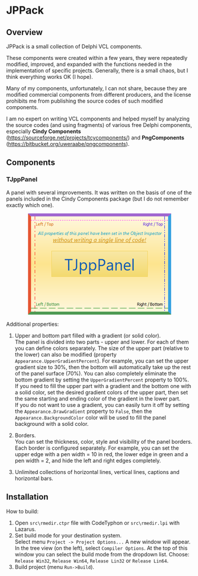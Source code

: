 # JPPack 

## Overview

JPPack is a small collection of Delphi VCL components.

These components were created within a few years, they were repeatedly modified, improved, and expanded with the functions needed in the implementation of specific projects. Generally, there is a small chaos, but I think everything works OK (I hope).

Many of my components, unfortunately, I can not share, because they are modified commercial components from different producers, and the license prohibits me from publishing the source codes of such modified components.

I am no expert on writing VCL components and helped myself by analyzing the source codes (and using fragments) of various free Delphi components, especially **Cindy Components** (https://sourceforge.net/projects/tcycomponents/) and **PngComponents** (https://bitbucket.org/uweraabe/pngcomponents).


## Components

### TJppPanel

A panel with several improvements. It was written on the basis of one of the panels included in the Cindy Components package (but I do not remember exactly which one).  

<p align="center">
<img src="JppPanel.png">
</p>

Additional properties: 
1. Upper and bottom part filled with a gradient (or solid color).  
The panel is divided into two parts - upper and lower. For each of them you can define colors separately. The size of the upper part (relative to the lower) can also be modified (property `Appearance.UpperGradientPercent`). For example, you can set the upper gradient size to 30%, then the bottom will automatically take up the rest of the panel surface (70%). You can also completely eliminate the bottom gradient by setting the `UpperGradientPercent` property to 100%.  
If you need to fill the upper part with a gradient and the bottom one with a solid color, set the desired gradient colors of the upper part, then set the same starting and ending color of the gradient in the lower part.  
If you do not want to use a gradient, you can easily turn it off by setting the `Appearance.DrawGradient` property to `False`, then the `Appearance.BackgroundColor` color will be used to fill the panel background with a solid color.

1. Borders.  
You can set the thickness, color, style and visibility of the panel borders. Each border is configured separately. For example, you can set the upper edge with a pen width = 10 in red, the lower edge in green and a pen width = 2, and hide the left and right edges completely.

1. Unlimited collections of horizontal lines, vertical lines, captions and horizontal bars. 



## Installation


How to build:
1. Open `src\rmedir.ctpr` file with CodeTyphon or `src\rmedir.lpi` with Lazarus.
2. Set build mode for your destination system.  
Select menu `Project -> Project Options...` A new window will appear.
In the tree view (on the left), select `Compiler Options`.
At the top of this window you can select the build mode from the dropdown list.
Choose: `Release Win32`, `Release Win64`, `Release Lin32` or `Release Lin64`.
3. Build project (menu `Run->Build`).


